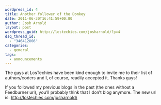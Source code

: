 ```yaml
---
wordpress_id: 4
title: Another follower of the Donkey
date: 2011-06-30T16:41:59+00:00
author: Josh Arnold
layout: post
wordpress_guid: http://lostechies.com/josharnold/?p=4
dsq_thread_id:
  - "346412866"
categories:
  - general
tags:
  - announcements
---
```

The guys at LosTechies have been kind enough to invite me to their list of authors/coders and I, of course, readily accepted it. Thanks guys!

If you followed my previous blogs in the past (the ones without a Feedburner url), you&#8217;ll probably think that I don&#8217;t blog anymore. The new url is: <http://lostechies.com/josharnold/>